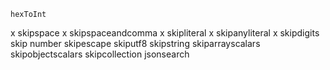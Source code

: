     hexToInt
x   skipspace
x   skipspaceandcomma
x   skipliteral
x   skipanyliteral
x   skipdigits
    skip number
    skipescape
    skiputf8
    skipstring
    skiparrayscalars
    skipobjectscalars
    skipcollection
    jsonsearch
